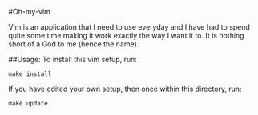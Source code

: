 #Oh-my-vim

Vim is an application that I need to use everyday and I have had to
spend quite some time making it work exactly the way I want it to.  It
is nothing short of a God to me (hence the name).


##Usage:
To install this vim setup, run:

```shell
make install
```

If you have edited your own setup, then once within this directory,
run:

```shell
make update
```
